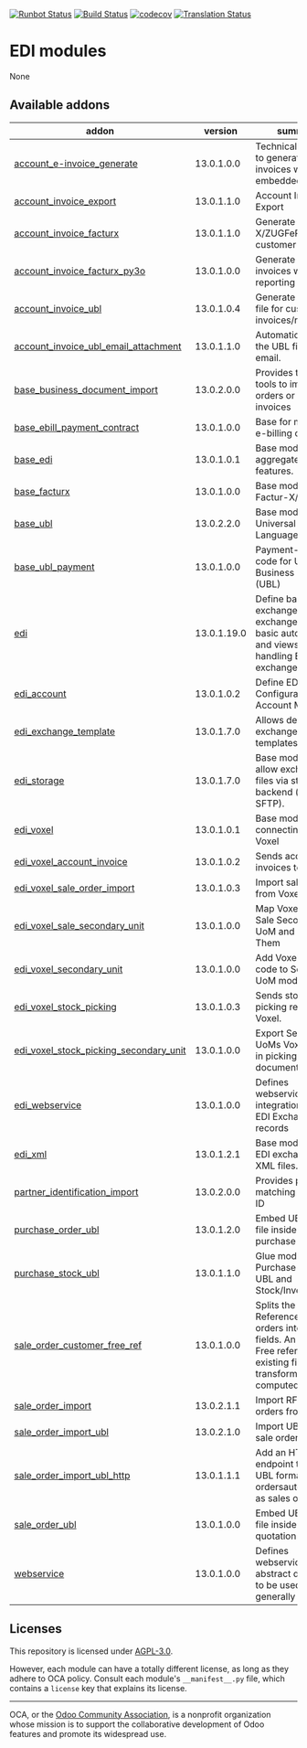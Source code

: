 [![Runbot Status](https://runbot.odoo-community.org/runbot/badge/flat/226/13.0.svg)](https://runbot.odoo-community.org/runbot/repo/github-com-oca-edi-226)
[![Build Status](https://travis-ci.com/OCA/edi.svg?branch=13.0)](https://travis-ci.com/OCA/edi)
[![codecov](https://codecov.io/gh/OCA/edi/branch/13.0/graph/badge.svg)](https://codecov.io/gh/OCA/edi)
[![Translation Status](https://translation.odoo-community.org/widgets/edi-13-0/-/svg-badge.svg)](https://translation.odoo-community.org/engage/edi-13-0/?utm_source=widget)

<!-- /!\ do not modify above this line -->

# EDI modules

None

<!-- /!\ do not modify below this line -->

<!-- prettier-ignore-start -->

[//]: # (addons)

Available addons
----------------
addon | version | summary
--- | --- | ---
[account_e-invoice_generate](account_e-invoice_generate/) | 13.0.1.0.0 | Technical module to generate PDF invoices with embedded XML file
[account_invoice_export](account_invoice_export/) | 13.0.1.1.0 | Account Invoice Export
[account_invoice_facturx](account_invoice_facturx/) | 13.0.1.1.0 | Generate Factur-X/ZUGFeRD customer invoices
[account_invoice_facturx_py3o](account_invoice_facturx_py3o/) | 13.0.1.0.0 | Generate Factur-X invoices with Py3o reporting engine
[account_invoice_ubl](account_invoice_ubl/) | 13.0.1.0.4 | Generate UBL XML file for customer invoices/refunds
[account_invoice_ubl_email_attachment](account_invoice_ubl_email_attachment/) | 13.0.1.1.0 | Automatically adds the UBL file to the email.
[base_business_document_import](base_business_document_import/) | 13.0.2.0.0 | Provides technical tools to import sale orders or supplier invoices
[base_ebill_payment_contract](base_ebill_payment_contract/) | 13.0.1.0.0 | Base for managing e-billing contracts
[base_edi](base_edi/) | 13.0.1.0.1 | Base module to aggregate EDI features.
[base_facturx](base_facturx/) | 13.0.1.0.0 | Base module for Factur-X/ZUGFeRD
[base_ubl](base_ubl/) | 13.0.2.2.0 | Base module for Universal Business Language (UBL)
[base_ubl_payment](base_ubl_payment/) | 13.0.1.0.0 | Payment-related code for Universal Business Language (UBL)
[edi](edi/) | 13.0.1.19.0 | Define backends, exchange types, exchange records, basic automation and views for handling EDI exchanges.
[edi_account](edi_account/) | 13.0.1.0.2 | Define EDI Configuration for Account Moves
[edi_exchange_template](edi_exchange_template/) | 13.0.1.7.0 | Allows definition of exchanges via templates.
[edi_storage](edi_storage/) | 13.0.1.7.0 | Base module to allow exchanging files via storage backend (eg: SFTP).
[edi_voxel](edi_voxel/) | 13.0.1.0.1 | Base module for connecting with Voxel
[edi_voxel_account_invoice](edi_voxel_account_invoice/) | 13.0.1.0.2 | Sends account invoices to Voxel.
[edi_voxel_sale_order_import](edi_voxel_sale_order_import/) | 13.0.1.0.3 | Import sale order from Voxel.
[edi_voxel_sale_secondary_unit](edi_voxel_sale_secondary_unit/) | 13.0.1.0.0 | Map Voxel UoM to Sale Secondary UoM and Use Them
[edi_voxel_secondary_unit](edi_voxel_secondary_unit/) | 13.0.1.0.0 | Add Voxel UoM code to Secondary UoM model
[edi_voxel_stock_picking](edi_voxel_stock_picking/) | 13.0.1.0.3 | Sends stock picking report to Voxel.
[edi_voxel_stock_picking_secondary_unit](edi_voxel_stock_picking_secondary_unit/) | 13.0.1.0.0 | Export Secondary UoMs Voxel Code in picking Voxel documents
[edi_webservice](edi_webservice/) | 13.0.1.0.0 | Defines webservice integration from EDI Exchange records
[edi_xml](edi_xml/) | 13.0.1.2.1 | Base module for EDI exchange using XML files.
[partner_identification_import](partner_identification_import/) | 13.0.2.0.0 | Provides partner matching on extra ID
[purchase_order_ubl](purchase_order_ubl/) | 13.0.1.2.0 | Embed UBL XML file inside the PDF purchase order
[purchase_stock_ubl](purchase_stock_ubl/) | 13.0.1.1.0 | Glue module for Purchase Order UBL and Stock/Inventory
[sale_order_customer_free_ref](sale_order_customer_free_ref/) | 13.0.1.0.0 | Splits the Customer Reference on sale orders into two fields. An Id and a Free reference. The existing field is transformed into a computed one.
[sale_order_import](sale_order_import/) | 13.0.2.1.1 | Import RFQ or sale orders from files
[sale_order_import_ubl](sale_order_import_ubl/) | 13.0.2.1.0 | Import UBL XML sale order files
[sale_order_import_ubl_http](sale_order_import_ubl_http/) | 13.0.1.1.1 | Add an HTTP endpoint to import UBL formatted ordersautomatically as sales order
[sale_order_ubl](sale_order_ubl/) | 13.0.1.0.0 | Embed UBL XML file inside the PDF quotation
[webservice](webservice/) | 13.0.1.0.0 | Defines webservice abstract definition to be used generally

[//]: # (end addons)

<!-- prettier-ignore-end -->

## Licenses

This repository is licensed under [AGPL-3.0](LICENSE).

However, each module can have a totally different license, as long as they adhere to OCA
policy. Consult each module's `__manifest__.py` file, which contains a `license` key
that explains its license.

----

OCA, or the [Odoo Community Association](http://odoo-community.org/), is a nonprofit
organization whose mission is to support the collaborative development of Odoo features
and promote its widespread use.

